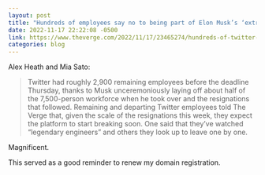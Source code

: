 ```yaml
---
layout: post
title: "Hundreds of employees say no to being part of Elon Musk’s ‘extremely hardcore’ Twitter"
date: 2022-11-17 22:22:08 -0500
link: https://www.theverge.com/2022/11/17/23465274/hundreds-of-twitter-employees-resign-from-elon-musk-hardcore-deadline
categories: blog
---
```

Alex Heath and Mia Sato:

>Twitter had roughly 2,900 remaining employees before the deadline Thursday, thanks to Musk unceremoniously laying off about half of the 7,500-person workforce when he took over and the resignations that followed. Remaining and departing Twitter employees told The Verge that, given the scale of the resignations this week, they expect the platform to start breaking soon. One said that they’ve watched “legendary engineers” and others they look up to leave one by one.

Magnificent.

This served as a good reminder to renew my domain registration.